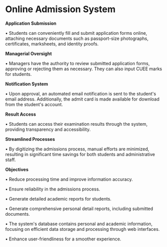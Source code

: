 # Online Admission System


**Application Submission**

• Students can conveniently fill and submit application forms online, attaching necessary documents such as passport-size photographs, certificates, marksheets, and identity proofs.

**Managerial Oversight**

• Managers have the authority to review submitted application forms, approving or rejecting them as necessary. They can also input CUEE marks for students.

**Notification System**

• Upon approval, an automated email notification is sent to the student's email address. Additionally, the admit card is made available for download from the student's account.

**Result Access**

• Students can access their examination results through the system, providing transparency and accessibility.

**Streamlined Processes**

• By digitizing the admissions process, manual efforts are minimized, resulting in significant time savings for both students and administrative staff.


**Objectives**

• Reduce processing time and improve information accuracy.

• Ensure reliability in the admissions process.

• Generate detailed academic reports for students.

• Generate comprehensive personal detail reports, including submitted documents.

• The system's database contains personal and academic information, focusing on efficient data storage and processing through web interfaces.

• Enhance user-friendliness for a smoother experience.






